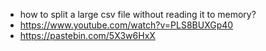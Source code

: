 - how to split a large csv file without reading it to memory?
- https://www.youtube.com/watch?v=PLS8BUXGp40
- https://pastebin.com/5X3w6HxX